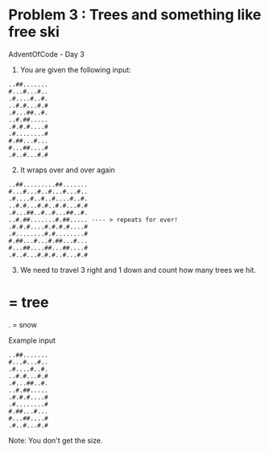 # Problem 3 : Trees and something like free ski

AdventOfCode - Day 3

1. You are given the following input:

```
..##.......
#...#...#..
.#....#..#.
..#.#...#.#
.#...##..#.
..#.##.....
.#.#.#....#
.#........#
#.##...#...
#...##....#
.#..#...#.#
```

2. It wraps over and over again

```
..##.........##.......
#...#...#..#...#...#..
.#....#..#..#....#..#.
..#.#...#.#..#.#...#.#
.#...##..#..#...##..#.
..#.##.......#.##..... ---- > repeats for ever!
.#.#.#....#.#.#.#....#
.#........#.#........#
#.##...#...#.##...#...
#...##....##...##....#
.#..#...#.#.#..#...#.#
```

3. We need to travel 3 right and 1 down and count how many trees we hit.

# = tree

. = snow

Example input

```
..##.......
#...#...#..
.#....#..#.
..#.#...#.#
.#...##..#.
..#.##.....
.#.#.#....#
.#........#
#.##...#...
#...##....#
.#..#...#.#
```

Note: You don't get the size.
